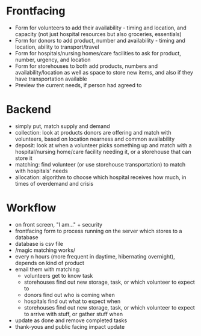 # Frontfacing
- Form for volunteers to add their availability - timing and location, and
  capacity (not just hospital resources but also groceries, essentials)
- Form for donors to add product, number and availability - timing and location,
  ability to transport/travel
- Form for hospitals/nursing homes/care facilities to ask for product, number,
  urgency, and location
- Form for storehouses to both add products, numbers and availability/location
  as well as space to store new items, and also if they have transportation
available
- Preview the current needs, if person had agreed to

# Backend
- simply put, match supply and demand
- collection: look at products donors are offering and match with volunteers,
  based on location nearness and common availability
- deposit: look at when a volunteer picks something up and match with a
  hospital/nursing home/care facility needing it, or a storehouse that can store
it
- matching: find volunteer (or use storehouse transportation) to match with
  hospitals' needs
- allocation: algorithm to choose which hospital receives how much, in times of
  overdemand and crisis

# Workflow
- on front screen, "I am..." + security
- frontfacing form to process running on the server which stores to a database
- database is csv file
- /magic matching works/
- every n hours (more frequent in daytime, hibernating overnight), depends on
  kind of product
- email them with matching:
    - volunteers get to know task
    - storehouses find out new storage, task, or which volunteer to expect to
    - donors find out who is coming when
    - hospitals find out what to expect when
    - storehouses find out new storage, task, or which volunteer to expect to
arrive with stuff, or gather stuff when
- update as done and remove completed tasks
- thank-yous and public facing impact update

